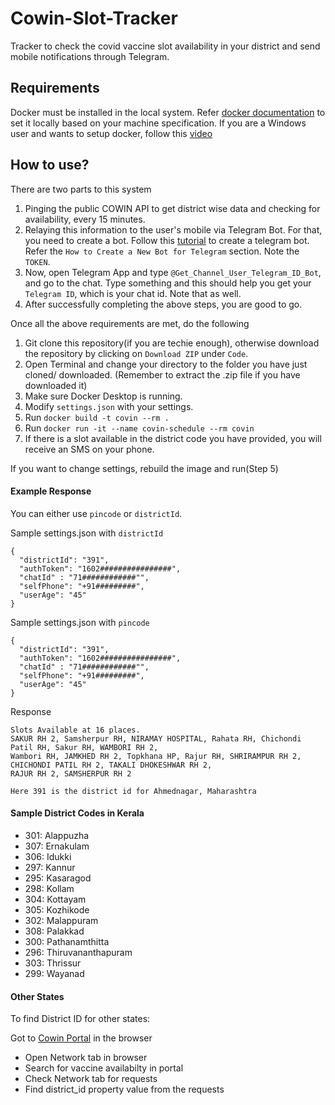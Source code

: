 # Cowin-Slot-Tracker
Tracker to check the covid vaccine slot availability in your district and send mobile notifications through Telegram.

## Requirements
Docker must be installed in the local system. Refer [docker documentation](https://docs.docker.com/engine/install/) to set it locally based on your machine specification.
If you are a Windows user and wants to setup docker, follow this [video](
https://youtu.be/_9AWYlt86B8)

## How to use?
There are two parts to this system
1. Pinging the public COWIN API to get district wise data and checking for availability, every 15 minutes.
2. Relaying this information to the user's mobile via Telegram Bot. For that, you need to create a bot. Follow this [tutorial](https://sendpulse.com/knowledge-base/chatbot/create-telegram-chatbot) to create a telegram bot. Refer the `How to Create a New Bot for Telegram` section. Note the `TOKEN`.
3. Now, open Telegram App and type `@Get_Channel_User_Telegram_ID_Bot`, and go to the chat. Type something and this should help you get your `Telegram ID`, which is your chat id. Note that as well.
4. After successfully completing the above steps, you are good to go.

Once all the above requirements are met, do the following
1. Git clone this repository(if you are techie enough), otherwise download the repository by clicking on `Download ZIP` under `Code`.
2. Open Terminal and change your directory to the folder you have just cloned/ downloaded. (Remember to extract the .zip file if you have downloaded it)
3. Make sure Docker Desktop is running.
4. Modify `settings.json` with your settings.   
5. Run `docker build -t covin --rm .`
6. Run `docker run -it --name covin-schedule --rm covin`
7. If there is a slot available in the district code you have provided, you will receive an SMS on your phone.

If you want to change settings, rebuild the image and run(Step 5)

#### Example Response
You can either use `pincode` or `districtId`.

Sample settings.json with `districtId`
```
{
  "districtId": "391",
  "authToken": "1602################",
  "chatId" : "71############"",
  "selfPhone": "+91#########",
  "userAge": "45"
}
```

Sample settings.json with `pincode`
```
{
  "districtId": "391",
  "authToken": "1602################",
  "chatId" : "71############"",
  "selfPhone": "+91#########",
  "userAge": "45"
}
```

Response
```
Slots Available at 16 places.
SAKUR RH 2, Samsherpur RH, NIRAMAY HOSPITAL, Rahata RH, Chichondi Patil RH, Sakur RH, WAMBORI RH 2, 
Wambori RH, JAMKHED RH 2, Topkhana HP, Rajur RH, SHRIRAMPUR RH 2, CHICHONDI PATIL RH 2, TAKALI DHOKESHWAR RH 2, 
RAJUR RH 2, SAMSHERPUR RH 2

Here 391 is the district id for Ahmednagar, Maharashtra
```

#### Sample District Codes in Kerala
- 301: Alappuzha
- 307: Ernakulam
- 306: Idukki
- 297: Kannur
- 295: Kasaragod
- 298: Kollam
- 304: Kottayam
- 305: Kozhikode
- 302: Malappuram
- 308: Palakkad
- 300: Pathanamthitta
- 296: Thiruvananthapuram
- 303: Thrissur
- 299: Wayanad

#### Other States
To find District ID for other states:

Got to [Cowin Portal](https://www.cowin.gov.in/home) in the browser
- Open Network tab in browser
- Search for vaccine availabilty in portal
- Check Network tab for requests
- Find district_id property value from the requests

